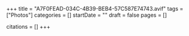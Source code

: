 +++
title = "A7F0FEAD-034C-4B39-BEB4-57C587E74743.avif"
tags = ["Photos"]
categories = []
startDate = ""
draft = false
pages = []

citations = []
+++
